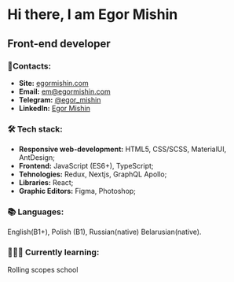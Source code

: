 

# Hi there, I am Egor Mishin

## Front-end developer


### 📧Contacts:

- **Site:** [egormishin.com](https://egormishin.com/)
- **Email:** em@egormishin.com
- **Telegram:** [@egor_mishin](https://t.me/egor_mishin)
- **LinkedIn:** [Egor Mishin](https://www.linkedin.com/in/egormishin/)

### 🛠 Tech stack:
- **Responsive web-development:** HTML5, CSS/SCSS, MaterialUI, AntDesign;
- **Frontend:** JavaScript (ES6+), TypeScript;
- **Tehnologies:** Redux, Nextjs, GraphQL Apollo;
-  **Libraries:** React;
- **Graphic Editors:** Figma, Photoshop;


### 📚 Languages:
English(B1+), Polish (B1), Russian(native) Belarusian(native).


### 👨🏻‍🎓 Currently learning:
Rolling scopes school
